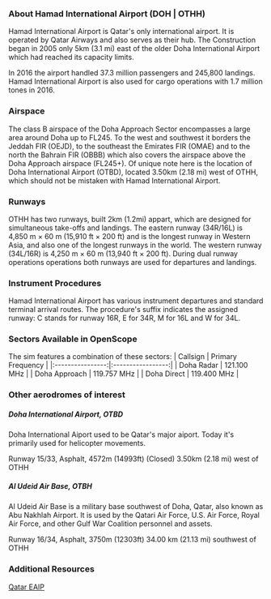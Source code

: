 ### About Hamad International Airport (DOH | OTHH)
Hamad International Airport is Qatar's only international airport. It is operated by Qatar Airways and also serves as their hub.
The Construction began in 2005 only 5km (3.1 mi) east of the older Doha International Airport which had reached its capacity limits.

In 2016 the airport handled 37.3 million passengers and 245,800 landings. Hamad International Airport is also used for cargo operations with 1.7 million tones in 2016.


### Airspace
The class B airspace of the Doha Approach Sector encompasses a large area around Doha up to FL245. To the west and southwest it borders the Jeddah FIR (OEJD), to the southeast the Emirates FIR (OMAE) and to the north the Bahrain FIR (OBBB) which also covers the airspace above the Doha Approach airspace (FL245+).
Of unique note here is the location of Doha International Airport (OTBD), located 3.50km (2.18 mi) west of OTHH, which should not be mistaken with Hamad International Airport.


### Runways
OTHH has two runways, built 2km (1.2mi) appart, which are designed for simultaneous take-offs and landings. The eastern runway (34R/16L) is 4,850 m × 60 m (15,910 ft × 200 ft) and is the longest runway in Western Asia, and also one of the longest runways in the world. The western runway (34L/16R) is 4,250 m × 60 m (13,940 ft × 200 ft). During dual runway operations operations both runways are used for departures and landings.


### Instrument Procedures
Hamad International Airport has various instrument departures and standard terminal arrival routes.
The procedure's suffix indicates the assigned runway: C stands for runway 16R, E for 34R, M for 16L and W for 34L.


### Sectors Available in OpenScope
The sim features a combination of these sectors:
|     Callsign     | Primary Frequency |
|:----------------:|:-----------------:|
|   Doha Radar     |    121.100 MHz    |
|   Doha Approach  |    119.757 MHz    |
|   Doha Direct    |    119.400 MHz    |


### Other aerodromes of interest

##### Doha International Airport, OTBD
Doha International Aiport used to be Qatar's major aiport. Today it's primarily used for helicopter movements.

Runway 15/33, Asphalt, 4572m (14993ft) (Closed)
3.50km (2.18 mi) west of OTHH

##### Al Udeid Air Base, OTBH
Al Udeid Air Base is a military base southwest of Doha, Qatar, also known as Abu Nakhlah Airport.
It is used by the Qatari Air Force, U.S. Air Force, Royal Air Force, and other Gulf War Coalition personnel and assets.

Runway 16/34, Asphalt, 3750m (12303ft)
34.00 km (21.13 mi) southwest of OTHH


### Additional Resources
[Qatar EAIP](https://www.aim.gov.qa/eaip/2018-02-01-AIRAC/html/index-en-GB.html)
